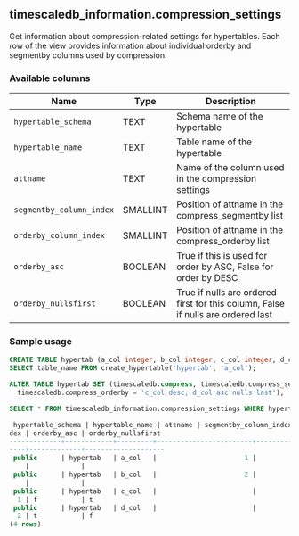 ## timescaledb_information.compression_settings 

Get information about compression-related settings for hypertables.
Each row of the view provides information about individual orderby
and segmentby columns used by compression.

### Available columns 

|Name|Type|Description|
|---|---|---|
| `hypertable_schema` | TEXT | Schema name of the hypertable |
| `hypertable_name` | TEXT | Table name of the hypertable |
| `attname` | TEXT | Name of the column used in the compression settings |
| `segmentby_column_index` | SMALLINT | Position of attname in the compress_segmentby list |
| `orderby_column_index` | SMALLINT | Position of attname in the compress_orderby list |
| `orderby_asc` | BOOLEAN | True if this is used for order by ASC, False for order by DESC |
| `orderby_nullsfirst` | BOOLEAN | True if nulls are ordered first for this column, False if nulls are ordered last|


### Sample usage 

```sql
CREATE TABLE hypertab (a_col integer, b_col integer, c_col integer, d_col integer, e_col integer);
SELECT table_name FROM create_hypertable('hypertab', 'a_col');

ALTER TABLE hypertab SET (timescaledb.compress, timescaledb.compress_segmentby = 'a_col,b_col', 
  timescaledb.compress_orderby = 'c_col desc, d_col asc nulls last');

SELECT * FROM timescaledb_information.compression_settings WHERE hypertable_name = 'hypertab';

 hypertable_schema | hypertable_name | attname | segmentby_column_index | orderby_column_in
dex | orderby_asc | orderby_nullsfirst 
-------------+------------+---------+------------------------+------------------
----+-------------+--------------------
 public      | hypertab   | a_col   |                      1 |
    |             | 
 public      | hypertab   | b_col   |                      2 |
    |             | 
 public      | hypertab   | c_col   |                        |
  1 | f           | t
 public      | hypertab   | d_col   |                        |
  2 | t           | f
(4 rows)
```